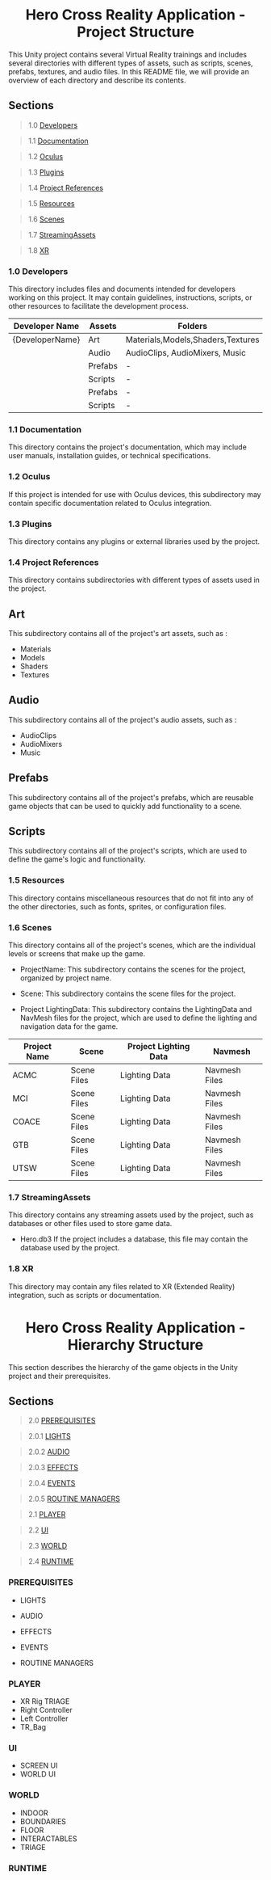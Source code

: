 <h1 align="center"> Hero Cross Reality Application - Project Structure </h1>

This Unity project contains several Virtual Reality trainings and includes several directories with different types of assets, such as scripts, scenes, prefabs, textures, and audio files. In this README file, we will provide an overview of each directory and describe its contents.

## Sections

> 1.0 [Developers](#structure-Developers)

> 1.1 [Documentation](#structure-Documentation)

> 1.2 [Oculus](#structure-Oculus)

> 1.3 [Plugins](#structure-Plugins)

> 1.4 [Project References](#structure-ProjectReferences)

> 1.5 [Resources](#structure-Resources)

> 1.6 [Scenes](#structure-Scenes)

> 1.7 [StreamingAssets](#structure-StreamingAssets)

> 1.8 [XR](#structure-XR)


<a name="1.0"></a>
<a name="structure-Developers"></a>
### 1.0 Developers

This directory includes files and documents intended for developers working on this project. It may contain guidelines, instructions, scripts, or other resources to facilitate the development process.

| Developer Name | Assets | Folders |
| -------------  | ------------- | ------------- |
| {DeveloperName} | Art | Materials,Models,Shaders,Textures |
|  | Audio | AudioClips, AudioMixers, Music |
|  | Prefabs | - |
|  | Scripts | - |
|  | Prefabs | - |
|  | Scripts | - |

<a name="1.1"></a>
<a name="structure-Documentation"></a>
### 1.1 Documentation

This directory contains the project's documentation, which may include user manuals, installation guides, or technical specifications.

<a name="1.2"></a>
<a name="structure-Oculus"></a>
### 1.2 Oculus

If this project is intended for use with Oculus devices, this subdirectory may contain specific documentation related to Oculus integration.

<a name="1.3"></a>
<a name="structure-Plugins"></a>
### 1.3 Plugins

This directory contains any plugins or external libraries used by the project.

<a name="1.4"></a>
<a name="structure-ProjectReferences"></a>
### 1.4 Project References

This directory contains subdirectories with different types of assets used in the project.

<h2>Art</h2>

This subdirectory contains all of the project's art assets, such as :

- Materials
- Models
- Shaders
- Textures

<h2>Audio</h2>

This subdirectory contains all of the project's audio assets, such as :

- AudioClips
- AudioMixers
- Music

<h2>Prefabs</h2>
This subdirectory contains all of the project's prefabs, which are reusable game objects that can be used to quickly add functionality to a scene.

<h2>Scripts</h2>
This subdirectory contains all of the project's scripts, which are used to define the game's logic and functionality.

<a name="1.5"></a>
<a name="structure-Resources"></a>
### 1.5 Resources

This directory contains miscellaneous resources that do not fit into any of the other directories, such as fonts, sprites, or configuration files.

<a name="1.6"></a>
<a name="structure-Scenes"></a>
### 1.6 Scenes

This directory contains all of the project's scenes, which are the individual levels or screens that make up the game.

- ProjectName:
This subdirectory contains the scenes for the project, organized by project name.

- Scene:
This subdirectory contains the scene files for the project.

- Project LightingData:
This subdirectory contains the LightingData and NavMesh files for the project, which are used to define the lighting and navigation data for the game.

| Project Name | Scene | Project Lighting Data | Navmesh |
| -------------  | ------------- | ------------- | ------ |
|ACMC | Scene Files | Lighting Data | Navmesh Files|
|MCI | Scene Files | Lighting Data | Navmesh Files |
|COACE | Scene Files | Lighting Data | Navmesh Files |
|GTB | Scene Files | Lighting Data | Navmesh Files |
|UTSW | Scene Files | Lighting Data | Navmesh Files |

<a name="1.7"></a>
<a name="structure-StreamingAssets"></a>
### 1.7 StreamingAssets

This directory contains any streaming assets used by the project, such as databases or other files used to store game data.

- Hero.db3
If the project includes a database, this file may contain the database used by the project.

<a name="1.8"></a>
<a name="structure-XR"></a>
### 1.8 XR
This directory may contain any files related to XR (Extended Reality) integration, such as scripts or documentation.

<h1 align="center"> Hero Cross Reality Application - Hierarchy Structure </h1>

This section describes the hierarchy of the game objects in the Unity project and their prerequisites.

## Sections

> 2.0 [PREREQUISITES](#structure-PREREQUISITES)

> 2.0.1 [LIGHTS](#structure-LIGHTS)

> 2.0.2 [AUDIO](#structure-AUDIO)

> 2.0.3 [EFFECTS](#structure-EFFECTS)

> 2.0.4 [EVENTS](#structure-EVENTS)

> 2.0.5 [ROUTINE MANAGERS](#structure-ROUTINEMANAGERS)

> 2.1 [PLAYER](#structure-PLAYER)

> 2.2 [UI](#structure-UI)

> 2.3 [WORLD](#structure-WORLD)

> 2.4 [RUNTIME](#structure-RUNTIME)

<a name="2.0"></a>
<a name="structure-PREREQUISITES"></a>
### PREREQUISITES

<a name="2.0.1"></a>
<a name="structure-LIGHTS"></a>
- LIGHTS

<a name="2.0.2"></a>
<a name="structure-AUDIO"></a>
- AUDIO

<a name="2.0.3"></a>
<a name="structure-EFFECTS"></a>
- EFFECTS

<a name="2.0.4"></a>
<a name="structure-EVENTS"></a>
- EVENTS

<a name="2.0.5"></a>
<a name="structure-ROUTINEMANAGERS"></a>
- ROUTINE MANAGERS

<a name="2.1"></a>
<a name="structure-PLAYER"></a>
### PLAYER

- XR Rig TRIAGE
- Right Controller
- Left Controller
- TR_Bag

<a name="2.2"></a>
<a name="structure-UI"></a>
### UI

- SCREEN UI
- WORLD UI

<a name="2.3"></a>
<a name="structure-WORLD"></a>
### WORLD

- INDOOR
- BOUNDARIES
- FLOOR
- INTERACTABLES
- TRIAGE

<a name="2.4"></a>
<a name="structure-RUNTIME"></a>
### RUNTIME
